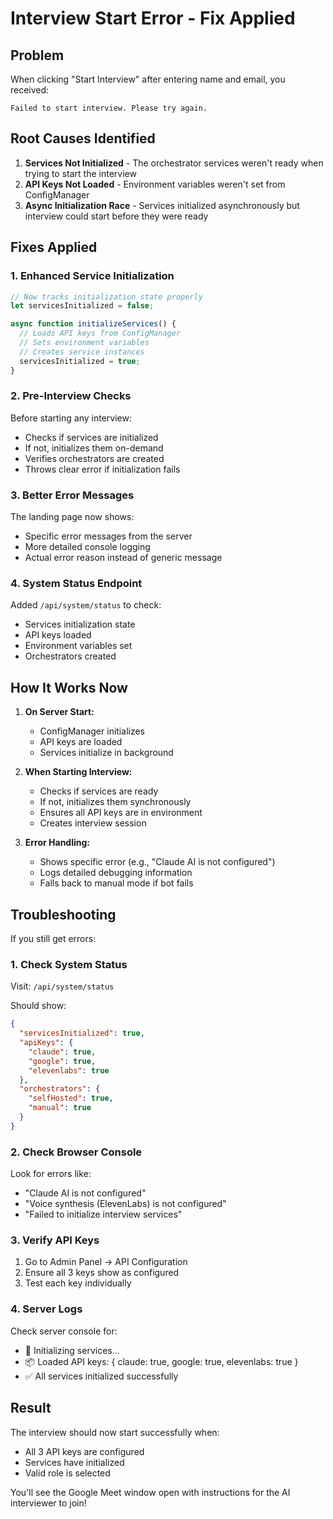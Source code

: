 # Interview Start Error - Fix Applied

## Problem
When clicking "Start Interview" after entering name and email, you received:
```
Failed to start interview. Please try again.
```

## Root Causes Identified

1. **Services Not Initialized** - The orchestrator services weren't ready when trying to start the interview
2. **API Keys Not Loaded** - Environment variables weren't set from ConfigManager
3. **Async Initialization Race** - Services initialized asynchronously but interview could start before they were ready

## Fixes Applied

### 1. **Enhanced Service Initialization**
```javascript
// Now tracks initialization state properly
let servicesInitialized = false;

async function initializeServices() {
  // Loads API keys from ConfigManager
  // Sets environment variables
  // Creates service instances
  servicesInitialized = true;
}
```

### 2. **Pre-Interview Checks**
Before starting any interview:
- Checks if services are initialized
- If not, initializes them on-demand
- Verifies orchestrators are created
- Throws clear error if initialization fails

### 3. **Better Error Messages**
The landing page now shows:
- Specific error messages from the server
- More detailed console logging
- Actual error reason instead of generic message

### 4. **System Status Endpoint**
Added `/api/system/status` to check:
- Services initialization state
- API keys loaded
- Environment variables set
- Orchestrators created

## How It Works Now

1. **On Server Start:**
   - ConfigManager initializes
   - API keys are loaded
   - Services initialize in background

2. **When Starting Interview:**
   - Checks if services are ready
   - If not, initializes them synchronously
   - Ensures all API keys are in environment
   - Creates interview session

3. **Error Handling:**
   - Shows specific error (e.g., "Claude AI is not configured")
   - Logs detailed debugging information
   - Falls back to manual mode if bot fails

## Troubleshooting

If you still get errors:

### 1. Check System Status
Visit: `/api/system/status`

Should show:
```json
{
  "servicesInitialized": true,
  "apiKeys": {
    "claude": true,
    "google": true,
    "elevenlabs": true
  },
  "orchestrators": {
    "selfHosted": true,
    "manual": true
  }
}
```

### 2. Check Browser Console
Look for errors like:
- "Claude AI is not configured"
- "Voice synthesis (ElevenLabs) is not configured"
- "Failed to initialize interview services"

### 3. Verify API Keys
1. Go to Admin Panel → API Configuration
2. Ensure all 3 keys show as configured
3. Test each key individually

### 4. Server Logs
Check server console for:
- 🔄 Initializing services...
- 📦 Loaded API keys: { claude: true, google: true, elevenlabs: true }
- ✅ All services initialized successfully

## Result

The interview should now start successfully when:
- All 3 API keys are configured
- Services have initialized
- Valid role is selected

You'll see the Google Meet window open with instructions for the AI interviewer to join!